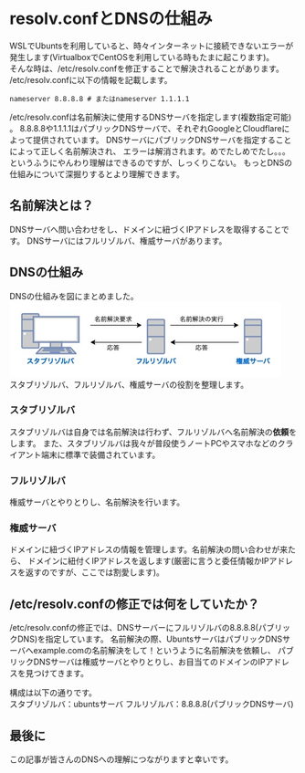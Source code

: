 # resolv.confとDNSの仕組み

WSLでUbuntsを利用していると、時々インターネットに接続できないエラーが発生します(VirtualboxでCentOSを利用している時もたまに起こります)。  
そんな時は、/etc/resolv.confを修正することで解決されることがあります。
/etc/resolv.confに以下の情報を記載します。  
```
nameserver 8.8.8.8 # またはnameserver 1.1.1.1
```
/etc/resolv.confは名前解決に使用するDNSサーバを指定します(複数指定可能) 。
8.8.8.8や1.1.1.1はパブリックDNSサーバで、それぞれGoogleとCloudflareによって提供されています。
DNSサーバにパブリックDNSサーバを指定することによって正しく名前解決され、
エラーは解消されます。めでたしめでたし。。。
というふうにやんわり理解はできるのですが、しっくりこない。
もっとDNSの仕組みについて深掘りするとより理解できます。

## 名前解決とは？
DNSサーバへ問い合わせをし、ドメインに紐づくIPアドレスを取得することです。
DNSサーバにはフルリゾルバ、権威サーバがあります。

## DNSの仕組み
DNSの仕組みを図にまとめました。  
![dns-system.jpg](https://raw.githubusercontent.com/JinKanekama/article/main/images/dns_system.jpg)
<br>
スタブリゾルバ、フルリゾルバ、権威サーバの役割を整理します。
### スタブリゾルバ
スタブリゾルバは自身では名前解決は行わず、フルリゾルバへ名前解決の**依頼**をします。
また、スタブリゾルバは我々が普段使うノートPCやスマホなどのクライアント端末に標準で装備されています。
### フルリゾルバ
権威サーバとやりとりし、名前解決を行います。

### 権威サーバ
ドメインに紐づくIPアドレスの情報を管理します。名前解決の問い合わせが来たら、
ドメインに紐付くIPアドレスを返します(厳密に言うと委任情報かIPアドレスを返すのですが、ここでは割愛します)。

## /etc/resolv.confの修正では何をしていたか？
/etc/resolv.confの修正では、DNSサーバーにフルリゾルバの8.8.8.8(パブリックDNS)を指定しています。
名前解決の際、UbuntsサーバはパブリックDNSサーバへexample.comの名前解決をして！というように名前解決を依頼し、
パブリックDNSサーバは権威サーバとやりとりし、お目当てのドメインのIPアドレスを見つけてきます。

構成は以下の通りです。  
スタブリゾルバ：ubuntsサーバ
フルリゾルバ：8.8.8.8(パブリックDNSサーバ)

## 最後に
この記事が皆さんのDNSへの理解につながりますと幸いです。
